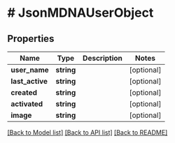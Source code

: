 # # JsonMDNAUserObject

## Properties

Name | Type | Description | Notes
------------ | ------------- | ------------- | -------------
**user_name** | **string** |  | [optional]
**last_active** | **string** |  | [optional]
**created** | **string** |  | [optional]
**activated** | **string** |  | [optional]
**image** | **string** |  | [optional]

[[Back to Model list]](../../README.md#models) [[Back to API list]](../../README.md#endpoints) [[Back to README]](../../README.md)

